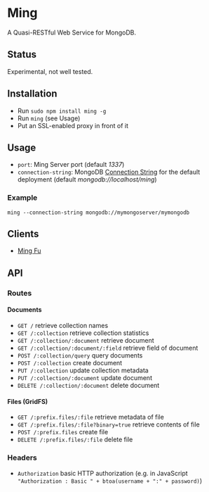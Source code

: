 Ming
====

A Quasi-RESTful Web Service for MongoDB.

Status
------

Experimental, not well tested.

Installation
------------

- Run `sudo npm install ming -g`
- Run `ming` (see Usage)
- Put an SSL-enabled proxy in front of it

Usage
-----

- `port`: Ming Server port (default *1337*)
- `connection-string`: MongoDB [Connection String](http://docs.mongodb.org/manual/reference/connection-string/) for the default deployment (default *mongodb://localhost/ming*)

### Example

    ming --connection-string mongodb://mymongoserver/mymongodb

Clients
-------

- [Ming Fu](https://bitbucket.org/agrueneberg/ming-fu)

API
---

### Routes

#### Documents

- `GET /` retrieve collection names
- `GET /:collection` retrieve collection statistics
- `GET /:collection/:document` retrieve document
- `GET /:collection/:document/:field` retrieve field of document
- `POST /:collection/query` query documents
- `POST /:collection` create document
- `PUT /:collection` update collection metadata
- `PUT /:collection/:document` update document
- `DELETE /:collection/:document` delete document

#### Files (GridFS)

- `GET /:prefix.files/:file` retrieve metadata of file
- `GET /:prefix.files/:file?binary=true` retrieve contents of file
- `POST /:prefix.files` create file
- `DELETE /:prefix.files/:file` delete file

### Headers

- `Authorization` basic HTTP authorization (e.g. in JavaScript `"Authorization : Basic " + btoa(username + ":" + password)`)
